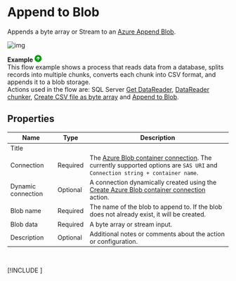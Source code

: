 # Append to Blob

Appends a byte array or Stream to an [Azure Append Blob](https://learn.microsoft.com/en-us/rest/api/storageservices/understanding-block-blobs--append-blobs--and-page-blobs#about-append-blobs).  

![img](https://profitbasedocs.blob.core.windows.net/flowimages/azure-append-to-blob.png)  

**Example** ![img](../../../../images/strz.jpg)  
This flow example shows a process that reads data from a database, splits records into multiple chunks, converts each chunk into CSV format, and appends it to a blob storage.  
Actions used in the flow are: SQL Server [Get DataReader](../sql-server/get-datareader.md), [DataReader chunker](../built-in/datareader-chunker.md), [Create CSV file as byte array](../csv/create-csv-file-as-byte-array.md) and [Append to Blob](). 

## Properties

| Name             | Type      |Description                                             |
|------------------|-----------|--------------------------------------------------------|
| Title             |       |                                             |
| Connection       | Required  | The [Azure Blob container connection](./azure-blob-container-connection.md). The currently supported options are `SAS URI` and `Connection string + container name`.    |
| Dynamic connection | Optional   | A connection dynamically created using the [Create Azure Blob container connection](./create-azure-blob-container-connection.md) action.    |
| Blob name        | Required  | The name of the blob to append to. If the blob does not already exist, it will be created. |
| Blob data        | Required  | A byte array or stream input. |
| Description |Optional|  Additional notes or comments about the action or configuration. |

<br/>

[!INCLUDE [](./__videos.md)]

